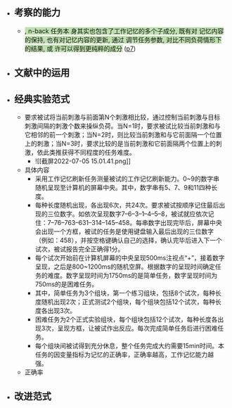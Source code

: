 - ## 考察的能力
	- <span class="highlight" style="background-color: #5fb23665">, n-back 任务本 身其实也包含了工作记忆的多个子成分, 既有对 记忆内容的保持, 也有对记忆内容的更新, 通过 调节任务参数, 对比不同负荷情形下的结果, 或 许可以得到更纯粹的成分</span> ([p7](zotero://open-pdf/library/items/X4SH9N62?page=7&annotation=ZH3SERPG))
- ## 文献中的运用
- ## 经典实验范式
	- 要求被试将当前刺激与前面第N个刺激相比较，通过控制当前刺激与目标刺激间隔的刺激个数来操纵负荷。当N=1时，要求被试比较当前刺激和与它相邻的前一个刺激；当N=2时，则比较当前刺激和与它前面隔一个位置上的刺激；当N=3时，要求比较的是当前刺激和它前面隔两个位置上的刺激，依此类推获得不同程度的任务难度。
		- ![[截屏2022-07-05 15.01.41.png]]
	- 具体内容
		- 采用工作记忆刷新任务测量被试的工作记忆刷新能力。0~9的数字串随机呈现至计算机的屏幕中央。其中，数字串有5、7、9和11四种长度。
		- 每种长度随机出现，各出现6次，共24次。要求被试按顺序记住最后出现的三位数字。如依次呈现数字7–6–3–1–4–5–8，被试就应依次记住：7–76–763–631–314–145–458。每串数字出现完毕后，屏幕中央会出现一个方框，被试的任务是使用键盘输入最后出现的三位数字（例如：458），并按空格键确认自己的选择，确认完毕后进入下一个试次，被试报告完全正确得1分。
		- 每个试次开始前在计算机屏幕的中央呈现500ms注视点“+”，接着数字呈现，之后是800~1200ms的随机空屏。根据数字的呈现时间确定任务的难度。数字呈现时间为1750ms的是简单任务，数字呈现时间为750ms的是困难任务。
		- 其中，简单任务为3个组块，第一个练习组块，包括8个试次，每种长度随机出现2次；正式测试2个组块，每个组块包括12个试次，每种长度各出现3次。
		- 困难任务为2个正式实验组块，每个组块包括12个试次，每种长度各出现3次，呈现方框，让被试作出反应。每次完成简单任务后进行困难任务。
		- 每个组块间被试得到充分休息，整个任务完成大约需要15min时间。本任务的因变量指标为记忆的正确率，正确率越高，工作记忆能力越强。
	- 正确率
- ## 改进范式
